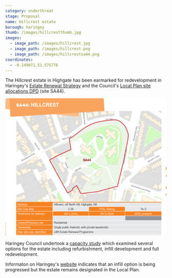 ```yaml
---
category: underthreat
stage: Proposal
name: Hillcrest estate 
borough: haringey
thumb: /images/hillcrestthumb.jpg
images:
  - image_path: /images/hillcrest.jpg
  - image_path: /images/hillcrest.png
  - image_path: /images/hillcrestsa44.png
coordinates: 
  - -0.149071,51.575776
---
```

The Hillcrest estate in Highgate has been earmarked for redevelopment in Haringey's [Estate Renewal Strategy](https://www.minutes.haringey.gov.uk/documents/s48324/Housing%20Investment%20and%20Estate%20Renewal%20Strategy%20-%20whole%20report%20-%20Paul%20Munday.pdf) and the Council's [Local Plan site allocations DPD](https://www.haringey.gov.uk/sites/haringeygovuk/files/final_haringey_site_allocations_dtp_online.pdf) (site SA44).

<img src="/images/hillcrestsa44.png" class="img-fluid rounded img-thumbnail">

Haringey Council undertook a [capacity study](https://www.haringey.gov.uk/sites/haringeygovuk/files/hillcrest_report_03042013_final.pdf) which examined several options for the estate including refurbishment, infill development and full redevelopment. 

Informaton on Haringey's [website](https://www.haringey.gov.uk/housing/housing-consultations/hillcrest-estate) indicates that an infill option is being progressed but the estate remains designated in the Local Plan. 




